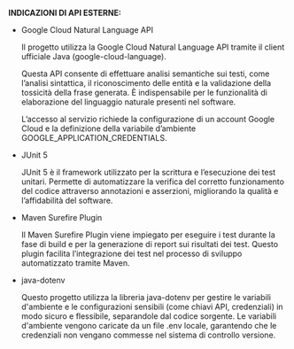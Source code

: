 

**INDICAZIONI DI API ESTERNE:**

- Google Cloud Natural Language API

    Il progetto utilizza la Google Cloud Natural Language API tramite il client ufficiale Java (google-cloud-language). 

    Questa API consente di effettuare analisi semantiche sui testi, come l’analisi sintattica, il riconoscimento delle entità e la validazione della tossicità della frase generata. È indispensabile per le funzionalità di elaborazione del linguaggio naturale presenti nel software. 

    L’accesso al servizio richiede la configurazione di un account Google Cloud e la definizione della variabile d’ambiente GOOGLE_APPLICATION_CREDENTIALS.

- JUnit 5

    JUnit 5 è il framework utilizzato per la scrittura e l’esecuzione dei test unitari. Permette di automatizzare la verifica del corretto funzionamento del codice attraverso annotazioni e asserzioni, migliorando la qualità e l’affidabilità del software.


- Maven Surefire Plugin

    Il Maven Surefire Plugin viene impiegato per eseguire i test durante la fase di build e per la generazione di report sui risultati dei test. Questo plugin facilita l’integrazione dei test nel processo di sviluppo automatizzato tramite Maven.


- java-dotenv

    Questo progetto utilizza la libreria java-dotenv per gestire le variabili d'ambiente e le configurazioni sensibili (come chiavi API, credenziali) in modo sicuro e flessibile, separandole dal codice sorgente.
    Le variabili d'ambiente vengono caricate da un file .env locale, garantendo che le credenziali non vengano commesse nel sistema di controllo versione.


